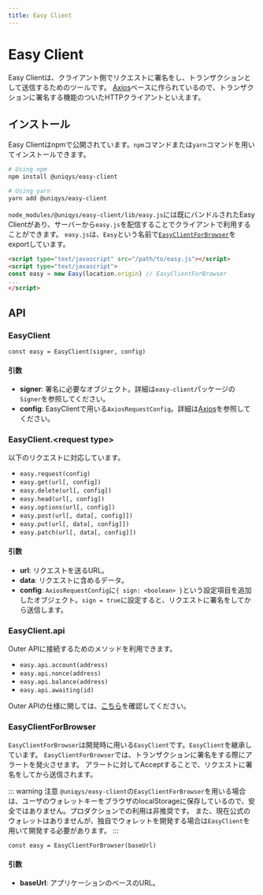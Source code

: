 ```yaml
---
title: Easy Client
---
```


# Easy Client

Easy Clientは、クライアント側でリクエストに署名をし、トランザクションとして送信するためのツールです。
[Axios](https://github.com/axios/axios)ベースに作られているので、トランザクションに署名する機能のついたHTTPクライアントといえます。

## インストール

Easy Clientはnpmで公開されています。`npm`コマンドまたは`yarn`コマンドを用いてインストールできます。

```sh
# Using npm
npm install @uniqys/easy-client

# Using yarn
yarn add @uniqys/easy-client
```

`node_modules/@uniqys/easy-client/lib/easy.js`には既にバンドルされたEasy Clientがあり、サーバーから`easy.js`を配信することでクライアントで利用することができます。
`easy.js`は、`Easy`という名前で[`EasyClientForBrowser`](#easyclientforbrowser)をexportしています。

```html
<script type="text/javascript" src="/path/to/easy.js"></script>
<script type="text/javascript">
const easy = new Easy(location.origin) // EasyClientForBrowser
...
</script>
```

## API

### EasyClient

```
const easy = EasyClient(signer, config)
```

#### 引数

- **signer**: 署名に必要なオブジェクト。詳細は`easy-client`パッケージの`Signer`を参照してください。
- **config**: EasyClientで用いる`AxiosRequestConfig`。詳細は[Axios](https://github.com/axios/axios)を参照してください。

### EasyClient.\<request type\>

以下のリクエストに対応しています。

- `easy.request(config)`
- `easy.get(url[, config])`
- `easy.delete(url[, config])`
- `easy.head(url[, config])`
- `easy.options(url[, config])`
- `easy.post(url[, data[, config]])`
- `easy.put(url[, data[, config]])`
- `easy.patch(url[, data[, config]])`

#### 引数

- **url**: リクエストを送るURL。
- **data**: リクエストに含めるデータ。
- **config**: `AxiosRequestConfig`に`{ sign: <boolean> }`という設定項目を追加したオブジェクト。`sign = true`に設定すると、リクエストに署名をしてから送信します。

### EasyClient.api

Outer APIに接続するためのメソッドを利用できます。

- `easy.api.account(address)`
- `easy.api.nonce(address)`
- `easy.api.balance(address)`
- `easy.api.awaiting(id)`

Outer APIの仕様に関しては、[こちら](/ja/easy-framework/api.md#outer-api)を確認してください。

### EasyClientForBrowser

`EasyClientForBrowser`は開発時に用いる`EasyClient`です。`EasyClient`を継承しています。
`EasyClientForBrowser`では、トランザクションに署名をする際にアラートを発火させます。
アラートに対してAcceptすることで、リクエストに署名をしてから送信されます。

::: warning 注意
`@uniqys/easy-client`の`EasyClientForBrowser`を用いる場合は、ユーザのウォレットキーをブラウザのlocalStorageに保存しているので、安全ではありません。プロダクションでの利用は非推奨です。
また、現在公式のウォレットはありませんが、独自でウォレットを開発する場合は`EasyClient`を用いて開発する必要があります。
:::

```
const easy = EasyClientForBrowser(baseUrl)
```

#### 引数

- **baseUrl**: アプリケーションのベースのURL。
